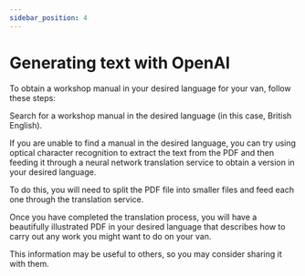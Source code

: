 ```yaml
---
sidebar_position: 4
---
```


# Generating text with OpenAI
To obtain a workshop manual in your desired language for your van, follow these steps:

Search for a workshop manual in the desired language (in this case, British English).

If you are unable to find a manual in the desired language, you can try using optical character recognition to extract the text from the PDF and then feeding it through a neural network translation service to obtain a version in your desired language.

To do this, you will need to split the PDF file into smaller files and feed each one through the translation service.

Once you have completed the translation process, you will have a beautifully illustrated PDF in your desired language that describes how to carry out any work you might want to do on your van.

This information may be useful to others, so you may consider sharing it with them.
